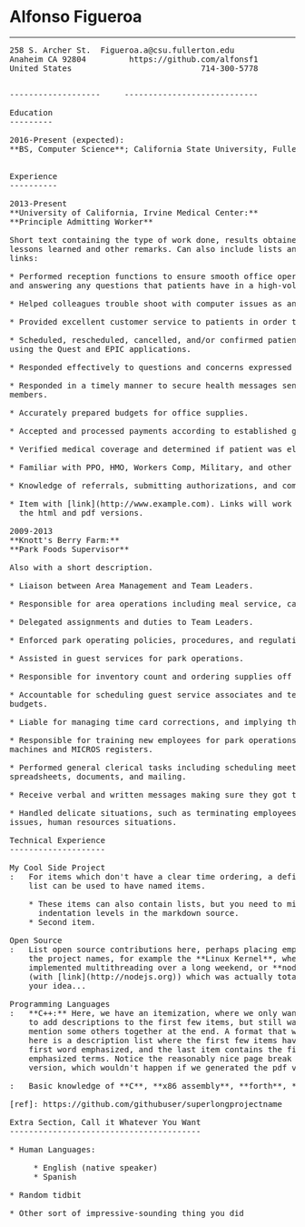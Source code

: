 
Alfonso Figueroa
============

-------------------     ----------------------------
<pre>258 S. Archer St.  Figueroa.a@csu.fullerton.edu  
Anaheim CA 92804         https://github.com/alfonsf1  
United States                           714-300-5778 <pre> 
-------------------     ----------------------------

Education
---------

2016-Present (expected):    
**BS, Computer Science**; California State University, Fullerton


Experience
----------

2013-Present  
**University of California, Irvine Medical Center:**  
**Principle Admitting Worker**

Short text containing the type of work done, results obtained,
lessons learned and other remarks. Can also include lists and
links:

* Performed reception functions to ensure smooth office operations, including answering phones
and answering any questions that patients have in a high-volume clinic.

* Helped colleagues trouble shoot with computer issues as an EPIC Super User.

* Provided excellent customer service to patients in order to make them feel welcomed.

* Scheduled, rescheduled, cancelled, and/or confirmed patient appointments in a timely manner
using the Quest and EPIC applications.

* Responded effectively to questions and concerns expressed by patients and other staff.

* Responded in a timely manner to secure health messages sent from either patients or staff
members.

* Accurately prepared budgets for office supplies.

* Accepted and processed payments according to established guidelines.

* Verified medical coverage and determined if patient was eligible for the visit.

* Familiar with PPO, HMO, Workers Comp, Military, and other Government insurances.

* Knowledge of referrals, submitting authorizations, and communicating with adjusters.

* Item with [link](http://www.example.com). Links will work both in
  the html and pdf versions.

2009-2013  
**Knott's Berry Farm:**  
**Park Foods Supervisor**  

Also with a short description.

* Liaison between Area Management and Team Leaders.

* Responsible for area operations including meal service, cash handling, and billing.

* Delegated assignments and duties to Team Leaders.

* Enforced park operating policies, procedures, and regulations.

* Assisted in guest services for park operations.

* Responsible for inventory count and ordering supplies off AS400 computer system.

* Accountable for scheduling guest service associates and team leaders accordingly to labor
budgets.

* Liable for managing time card corrections, and implying them onto KRONOS payroll system.

* Responsible for training new employees for park operations, including use of credit card
machines and MICROS registers.

* Performed general clerical tasks including scheduling meetings with employees, creating
spreadsheets, documents, and mailing.

* Receive verbal and written messages making sure they got to appropriate destination.

* Handled delicate situations, such as terminating employees, lost and prevention theft, security
issues, human resources situations.

Technical Experience
--------------------

My Cool Side Project
:   For items which don't have a clear time ordering, a definition
    list can be used to have named items.

    * These items can also contain lists, but you need to mind the
      indentation levels in the markdown source.
    * Second item.

Open Source
:   List open source contributions here, perhaps placing emphasis on
    the project names, for example the **Linux Kernel**, where you
    implemented multithreading over a long weekend, or **node.js**
    (with [link](http://nodejs.org)) which was actually totally
    your idea...

Programming Languages
:   **C++:** Here, we have an itemization, where we only want
    to add descriptions to the first few items, but still want to
    mention some others together at the end. A format that works well
    here is a description list where the first few items have their
    first word emphasized, and the last item contains the final few
    emphasized terms. Notice the reasonably nice page break in the pdf
    version, which wouldn't happen if we generated the pdf via html.

:   Basic knowledge of **C**, **x86 assembly**, **forth**, **Common Lisp**

[ref]: https://github.com/githubuser/superlongprojectname

Extra Section, Call it Whatever You Want
----------------------------------------

* Human Languages:

     * English (native speaker)
     * Spanish
     
* Random tidbit

* Other sort of impressive-sounding thing you did